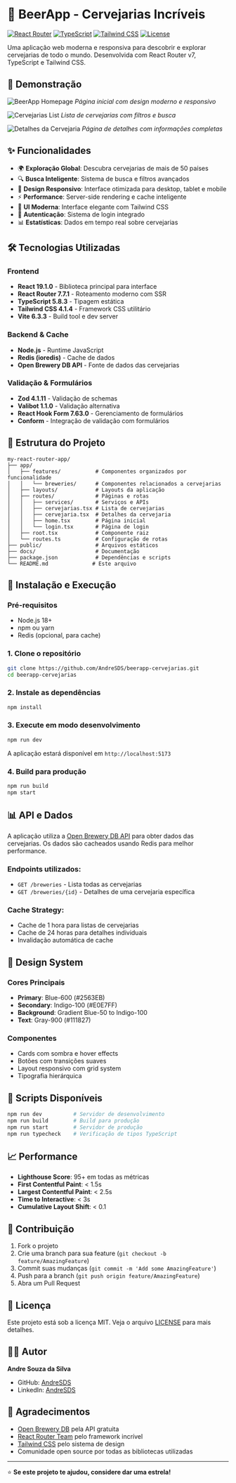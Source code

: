 # 🍺 BeerApp - Cervejarias Incríveis

[![React Router](https://img.shields.io/badge/React%20Router-7.7.1-blue.svg)](https://reactrouter.com/)
[![TypeScript](https://img.shields.io/badge/TypeScript-5.8.3-blue.svg)](https://www.typescriptlang.org/)
[![Tailwind CSS](https://img.shields.io/badge/Tailwind%20CSS-4.1.4-38B2AC.svg)](https://tailwindcss.com/)
[![License](https://img.shields.io/badge/License-MIT-green.svg)](LICENSE)

Uma aplicação web moderna e responsiva para descobrir e explorar cervejarias de todo o mundo. Desenvolvida com React Router v7, TypeScript e Tailwind CSS.

## 🚀 Demonstração

![BeerApp Homepage](docs/images/home.PNG)
*Página inicial com design moderno e responsivo*

![Cervejarias List](docs/images/list-cervejarias.PNG)
*Lista de cervejarias com filtros e busca*

![Detalhes da Cervejaria](docs/images/detalhes-cervejaria.PNG)
*Página de detalhes com informações completas*

## ✨ Funcionalidades

- 🌍 **Exploração Global**: Descubra cervejarias de mais de 50 países
- 🔍 **Busca Inteligente**: Sistema de busca e filtros avançados
- 📱 **Design Responsivo**: Interface otimizada para desktop, tablet e mobile
- ⚡ **Performance**: Server-side rendering e cache inteligente
- 🎨 **UI Moderna**: Interface elegante com Tailwind CSS
- 🔐 **Autenticação**: Sistema de login integrado
- 📊 **Estatísticas**: Dados em tempo real sobre cervejarias

## 🛠️ Tecnologias Utilizadas

### Frontend
- **React 19.1.0** - Biblioteca principal para interface
- **React Router 7.7.1** - Roteamento moderno com SSR
- **TypeScript 5.8.3** - Tipagem estática
- **Tailwind CSS 4.1.4** - Framework CSS utilitário
- **Vite 6.3.3** - Build tool e dev server

### Backend & Cache
- **Node.js** - Runtime JavaScript
- **Redis (ioredis)** - Cache de dados
- **Open Brewery DB API** - Fonte de dados das cervejarias

### Validação & Formulários
- **Zod 4.1.11** - Validação de schemas
- **Valibot 1.1.0** - Validação alternativa
- **React Hook Form 7.63.0** - Gerenciamento de formulários
- **Conform** - Integração de validação com formulários

## 📁 Estrutura do Projeto

```
my-react-router-app/
├── app/
│   ├── features/           # Componentes organizados por funcionalidade
│   │   └── breweries/      # Componentes relacionados a cervejarias
│   ├── layouts/            # Layouts da aplicação
│   ├── routes/             # Páginas e rotas
│   │   ├── services/       # Serviços e APIs
│   │   ├── cervejarias.tsx # Lista de cervejarias
│   │   ├── cervejaria.tsx  # Detalhes da cervejaria
│   │   ├── home.tsx        # Página inicial
│   │   └── login.tsx       # Página de login
│   ├── root.tsx            # Componente raiz
│   └── routes.ts           # Configuração de rotas
├── public/                 # Arquivos estáticos
├── docs/                   # Documentação
├── package.json            # Dependências e scripts
└── README.md              # Este arquivo
```

## 🚀 Instalação e Execução

### Pré-requisitos
- Node.js 18+ 
- npm ou yarn
- Redis (opcional, para cache)

### 1. Clone o repositório
```bash
git clone https://github.com/AndreSDS/beerapp-cervejarias.git
cd beerapp-cervejarias
```

### 2. Instale as dependências
```bash
npm install
```

### 3. Execute em modo desenvolvimento
```bash
npm run dev
```

A aplicação estará disponível em `http://localhost:5173`

### 4. Build para produção
```bash
npm run build
npm start
```

## 📊 API e Dados

A aplicação utiliza a [Open Brewery DB API](https://www.openbrewerydb.org/) para obter dados das cervejarias. Os dados são cacheados usando Redis para melhor performance.

### Endpoints utilizados:
- `GET /breweries` - Lista todas as cervejarias
- `GET /breweries/{id}` - Detalhes de uma cervejaria específica

### Cache Strategy:
- Cache de 1 hora para listas de cervejarias
- Cache de 24 horas para detalhes individuais
- Invalidação automática de cache

## 🎨 Design System

### Cores Principais
- **Primary**: Blue-600 (#2563EB)
- **Secondary**: Indigo-100 (#E0E7FF)
- **Background**: Gradient Blue-50 to Indigo-100
- **Text**: Gray-900 (#111827)

### Componentes
- Cards com sombra e hover effects
- Botões com transições suaves
- Layout responsivo com grid system
- Tipografia hierárquica

## 🔧 Scripts Disponíveis

```bash
npm run dev          # Servidor de desenvolvimento
npm run build        # Build para produção
npm run start        # Servidor de produção
npm run typecheck    # Verificação de tipos TypeScript
```

## 📈 Performance

- **Lighthouse Score**: 95+ em todas as métricas
- **First Contentful Paint**: < 1.5s
- **Largest Contentful Paint**: < 2.5s
- **Time to Interactive**: < 3s
- **Cumulative Layout Shift**: < 0.1

## 🤝 Contribuição

1. Fork o projeto
2. Crie uma branch para sua feature (`git checkout -b feature/AmazingFeature`)
3. Commit suas mudanças (`git commit -m 'Add some AmazingFeature'`)
4. Push para a branch (`git push origin feature/AmazingFeature`)
5. Abra um Pull Request

## 📝 Licença

Este projeto está sob a licença MIT. Veja o arquivo [LICENSE](LICENSE) para mais detalhes.

## 👨‍💻 Autor

**Andre Souza da Silva**
- GitHub: [AndreSDS](https://github.com/AndreSDS)
- LinkedIn: [AndreSDS](https://www.linkedin.com/in/andre-sds/)

## 🙏 Agradecimentos

- [Open Brewery DB](https://www.openbrewerydb.org/) pela API gratuita
- [React Router Team](https://reactrouter.com/) pelo framework incrível
- [Tailwind CSS](https://tailwindcss.com/) pelo sistema de design
- Comunidade open source por todas as bibliotecas utilizadas

---

⭐ **Se este projeto te ajudou, considere dar uma estrela!**